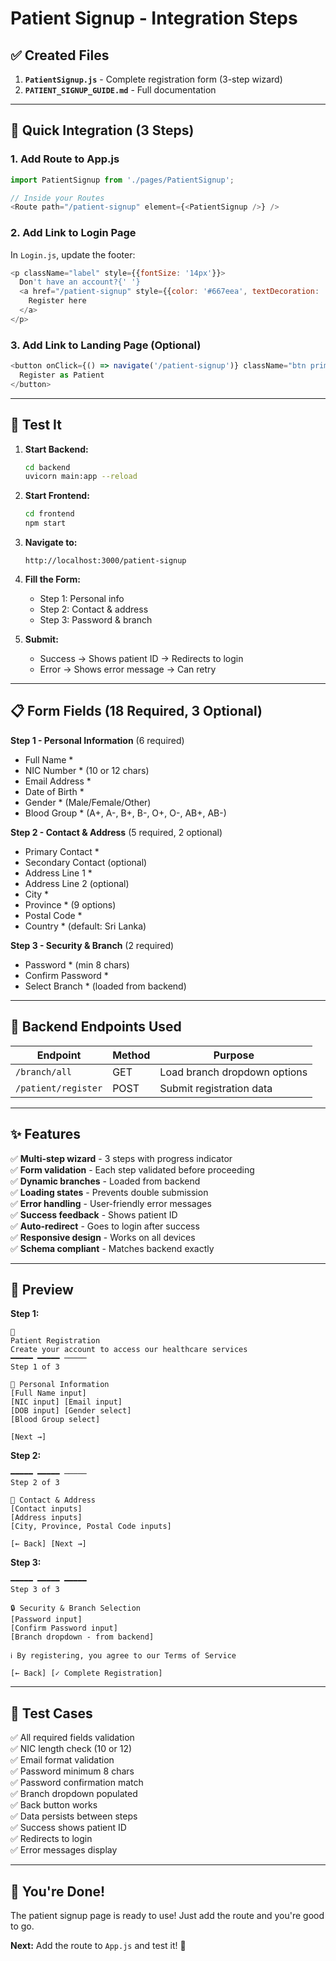# Patient Signup - Integration Steps

## ✅ Created Files

1. **`PatientSignup.js`** - Complete registration form (3-step wizard)
2. **`PATIENT_SIGNUP_GUIDE.md`** - Full documentation

---

## 🔧 Quick Integration (3 Steps)

### 1. Add Route to App.js

```javascript
import PatientSignup from './pages/PatientSignup';

// Inside your Routes
<Route path="/patient-signup" element={<PatientSignup />} />
```

### 2. Add Link to Login Page

In `Login.js`, update the footer:

```javascript
<p className="label" style={{fontSize: '14px'}}>
  Don't have an account?{' '}
  <a href="/patient-signup" style={{color: '#667eea', textDecoration: 'none', fontWeight: 600}}>
    Register here
  </a>
</p>
```

### 3. Add Link to Landing Page (Optional)

```javascript
<button onClick={() => navigate('/patient-signup')} className="btn primary">
  Register as Patient
</button>
```

---

## 🎯 Test It

1. **Start Backend:**
   ```bash
   cd backend
   uvicorn main:app --reload
   ```

2. **Start Frontend:**
   ```bash
   cd frontend
   npm start
   ```

3. **Navigate to:**
   ```
   http://localhost:3000/patient-signup
   ```

4. **Fill the Form:**
   - Step 1: Personal info
   - Step 2: Contact & address
   - Step 3: Password & branch

5. **Submit:**
   - Success → Shows patient ID → Redirects to login
   - Error → Shows error message → Can retry

---

## 📋 Form Fields (18 Required, 3 Optional)

**Step 1 - Personal Information** (6 required)
- Full Name *
- NIC Number * (10 or 12 chars)
- Email Address *
- Date of Birth *
- Gender * (Male/Female/Other)
- Blood Group * (A+, A-, B+, B-, O+, O-, AB+, AB-)

**Step 2 - Contact & Address** (5 required, 2 optional)
- Primary Contact * 
- Secondary Contact (optional)
- Address Line 1 *
- Address Line 2 (optional)
- City *
- Province * (9 options)
- Postal Code *
- Country * (default: Sri Lanka)

**Step 3 - Security & Branch** (2 required)
- Password * (min 8 chars)
- Confirm Password *
- Select Branch * (loaded from backend)

---

## 🔌 Backend Endpoints Used

| Endpoint | Method | Purpose |
|----------|--------|---------|
| `/branch/all` | GET | Load branch dropdown options |
| `/patient/register` | POST | Submit registration data |

---

## ✨ Features

✅ **Multi-step wizard** - 3 steps with progress indicator  
✅ **Form validation** - Each step validated before proceeding  
✅ **Dynamic branches** - Loaded from backend  
✅ **Loading states** - Prevents double submission  
✅ **Error handling** - User-friendly error messages  
✅ **Success feedback** - Shows patient ID  
✅ **Auto-redirect** - Goes to login after success  
✅ **Responsive design** - Works on all devices  
✅ **Schema compliant** - Matches backend exactly  

---

## 🎨 Preview

**Step 1:**
```
🏥 
Patient Registration
Create your account to access our healthcare services
━━━━━ ━━━━━ ─────
Step 1 of 3

👤 Personal Information
[Full Name input]
[NIC input] [Email input]
[DOB input] [Gender select]
[Blood Group select]

[Next →]
```

**Step 2:**
```
━━━━━ ━━━━━ ─────
Step 2 of 3

📍 Contact & Address
[Contact inputs]
[Address inputs]
[City, Province, Postal Code inputs]

[← Back] [Next →]
```

**Step 3:**
```
━━━━━ ━━━━━ ━━━━━
Step 3 of 3

🔒 Security & Branch Selection
[Password input]
[Confirm Password input]
[Branch dropdown - from backend]

ℹ️ By registering, you agree to our Terms of Service

[← Back] [✓ Complete Registration]
```

---

## 🧪 Test Cases

✅ All required fields validation  
✅ NIC length check (10 or 12)  
✅ Email format validation  
✅ Password minimum 8 chars  
✅ Password confirmation match  
✅ Branch dropdown populated  
✅ Back button works  
✅ Data persists between steps  
✅ Success shows patient ID  
✅ Redirects to login  
✅ Error messages display  

---

## 🎉 You're Done!

The patient signup page is ready to use! Just add the route and you're good to go. 

**Next:** Add the route to `App.js` and test it! 🚀
